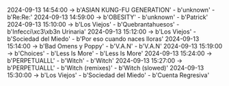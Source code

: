 2024-09-13 14:54:00 -> b'ASIAN KUNG-FU GENERATION' - b'unknown' - b'Re:Re:'
2024-09-13 14:59:00 -> b'OBESITY' - b'unknown' - b'Patrick'
2024-09-13 15:10:00 -> b'Los Viejos' - b'Quebrantahuesos' - b'Infecci\xc3\xb3n Urinaria'
2024-09-13 15:12:00 -> b'Los Viejos' - b'Sociedad del Miedo' - b'Por eso cuando naces lloras'
2024-09-13 15:14:00 -> b'Bad Omens y Poppy' - b'V.A.N' - b'V.A.N'
2024-09-13 15:19:00 -> b'Choices' - b'Less Is More' - b'Less Is More'
2024-09-13 15:24:00 -> b'PERPETUALLL' - b'Witch' - b'Witch'
2024-09-13 15:27:00 -> b'PERPETUALLL' - b'Witch (remixes)' - b'Witch (slowed)'
2024-09-13 15:30:00 -> b'Los Viejos' - b'Sociedad del Miedo' - b'Cuenta Regresiva'
